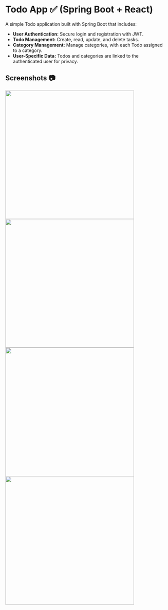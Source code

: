 # Todo App ✅ (Spring Boot + React)

A simple Todo application built with Spring Boot that includes:

- **User Authentication:** Secure login and registration with JWT.
- **Todo Management:** Create, read, update, and delete tasks.
- **Category Management:** Manage categories, with each Todo assigned to a category.
- **User-Specific Data:** Todos and categories are linked to the authenticated user for privacy.

## Screenshots 📷

<img width="400" src="https://github.com/user-attachments/assets/2d43171c-04a4-44a9-8f26-0db1e0dd9592" />
<img width="400" src="https://github.com/user-attachments/assets/b7bac2bd-e356-4d69-9b92-728cdb79d16d" />
<img width="400" src="https://github.com/user-attachments/assets/46a49464-a274-4d60-a678-d8cb77a53d07" />
<img width="400" src="https://github.com/user-attachments/assets/4a472332-e6a5-4d73-8102-a43f7887d9f3" />
